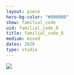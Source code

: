 ```yaml
---
layout: piece
hero-bg-color: "#000000"
show: familial_code
uid: familial_code_8
title: familial_code_8
medium: mixed
dates: 2020
type: studio
---
```


<img src="{{site.baseurl}}img/{{page.type}}/{{page.show}}/{{page.uid}}.jpg" class="piece-photo"/>
